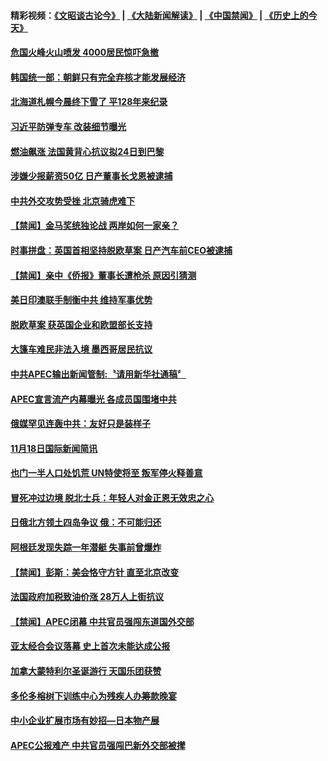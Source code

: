 #### 精彩视频：[《文昭谈古论今》](https://github.com/gfw-breaker/wenzhao/blob/master/README.md?t=11200931) | [《大陆新闻解读》](https://github.com/gfw-breaker/ntdtv-comedy/blob/master/README.md?t=11200931) | [《中国禁闻》](https://github.com/gfw-breaker/ntdtv-news/blob/master/README.md?t=11200931) | [《历史上的今天》](https://github.com/gfw-breaker/today-in-history/blob/master/README.md?t=11200931) 

#### [危国火峰火山喷发 4000居民惊吓急撤](../pages/news202/a1400073.md?t=11200931) 

#### [韩国统一部：朝鲜只有完全弃核才能发展经济](../pages/news202/a1400071.md?t=11200931) 

#### [北海道札幌今晨终下雪了 平128年来纪录](../pages/news202/a1400055.md?t=11200931) 

#### [习近平防弹专车 改装细节曝光](../pages/news202/a1400021.md?t=11200931) 

#### [燃油飙涨 法国黄背心抗议拟24日到巴黎](../pages/news202/a1400011.md?t=11200931) 

#### [涉嫌少报薪资50亿 日产董事长戈恩被逮捕](../pages/news202/a1399957.md?t=11200931) 


#### [中共外交攻势受挫 北京骑虎难下](../pages/news202/a1399964.md?t=11200931) 


#### [【禁闻】金马奖统独论战 两岸如何一家亲？](../pages/news202/a1399994.md?t=11200931) 

#### [时事拼盘：英国首相坚持脱欧草案 日产汽车前CEO被逮捕](../pages/news202/a1399993.md?t=11200931) 

#### [【禁闻】亲中《侨报》董事长遭枪杀  原因引猜测](../pages/news202/a1399990.md?t=11200931) 

#### [美日印澳联手制衡中共  维持军事优势](../pages/news202/a1399972.md?t=11200931) 


#### [脱欧草案 获英国企业和欧盟部长支持](../pages/news202/a1399958.md?t=11200931) 

#### [大篷车难民非法入境 墨西哥居民抗议](../pages/news202/a1399954.md?t=11200931) 

#### [中共APEC输出新闻管制:〝请用新华社通稿〞](../pages/news202/a1399947.md?t=11200931) 


#### [APEC宣言流产内幕曝光 各成员国围堵中共](../pages/news202/a1399933.md?t=11200931) 

#### [俄媒罕见连轰中共：友好只是装样子](../pages/news202/a1399886.md?t=11200931) 

#### [11月18日国际新闻简讯](../pages/news202/a1399926.md?t=11200931) 

#### [也门一半人口处饥荒 UN特使将至 叛军停火释善意](../pages/news202/a1399922.md?t=11200931) 

#### [冒死冲过边境 脱北士兵：年轻人对金正恩无效忠之心](../pages/news202/a1399909.md?t=11200931) 

#### [日俄北方领土四岛争议 俄：不可能归还](../pages/news202/a1399907.md?t=11200931) 

#### [阿根廷发现失踪一年潜艇 失事前曾爆炸](../pages/news202/a1399845.md?t=11200931) 

#### [【禁闻】彭斯：美会恪守方针 直至北京改变](../pages/news202/a1399874.md?t=11200931) 


#### [法国政府加税致油价涨 28万人上街抗议](../pages/news202/a1399870.md?t=11200931) 

#### [【禁闻】APEC闭幕 中共官员强闯东道国外交部](../pages/news202/a1399867.md?t=11200931) 

#### [亚太经合会议落幕 史上首次未能达成公报](../pages/news202/a1399848.md?t=11200931) 

#### [加拿大蒙特利尔圣诞游行 天国乐团获赞](../pages/news202/a1399859.md?t=11200931) 

#### [多伦多榕树下训练中心为残疾人办筹款晚宴](../pages/news202/a1399856.md?t=11200931) 

#### [中小企业扩展市场有妙招—日本物产展](../pages/news202/a1399854.md?t=11200931) 

#### [APEC公报难产 中共官员强闯巴新外交部被撵](../pages/news202/a1399850.md?t=11200931) 


